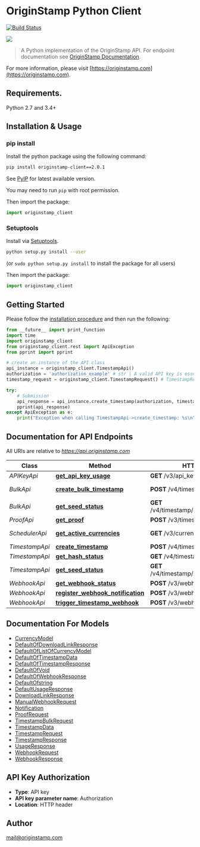 # OriginStamp Python Client

[![Build Status](https://travis-ci.com/OriginStampTimestamping/originstamp-client-python.svg?token=pQzQz38vk99v2uad9eWc&branch=master)](https://travis-ci.com/OriginStampTimestamping/originstamp-client-python)

![](https://resources.originstamp.com/images/logo/originstamp-logo-landscape-mc_248x53.png)

> A Python implementation of the OriginStamp API. For endpoint documentation see [OriginStamp Documentation](https://docs.originstamp.com).

For more information, please visit [https://originstamp.com](https://originstamp.com).

## Requirements.

Python 2.7 and 3.4+

## Installation & Usage
### pip install

Install the python package using the following command:

```sh
pip install originstamp-client==2.0.1
```

See [PyIP](https://pypi.org/project/originstamp-client/) for latest available version.

You may need to run `pip` with root permission.

Then import the package:
```python
import originstamp_client 
```

### Setuptools

Install via [Setuptools](http://pypi.python.org/pypi/setuptools).

```sh
python setup.py install --user
```
(or `sudo python setup.py install` to install the package for all users)

Then import the package:
```python
import originstamp_client
```

## Getting Started

Please follow the [installation procedure](#installation--usage) and then run the following:

```python
from __future__ import print_function
import time
import originstamp_client
from originstamp_client.rest import ApiException
from pprint import pprint

# create an instance of the API class
api_instance = originstamp_client.TimestampApi()
authorization = 'authorization_example' # str | A valid API key is essential for authorization to handle the request.
timestamp_request = originstamp_client.TimestampRequest() # TimestampRequest | DTO for the hash submission. Add all relevant information concerning your hash submission.

try:
    # Submission
    api_response = api_instance.create_timestamp(authorization, timestamp_request)
    pprint(api_response)
except ApiException as e:
    print("Exception when calling TimestampApi->create_timestamp: %s\n" % e)
```

## Documentation for API Endpoints

All URIs are relative to *https://api.originstamp.com*

Class | Method | HTTP request | Description
------------ | ------------- | ------------- | -------------
*APIKeyApi* | [**get_api_key_usage**](docs/APIKeyApi.md#get_api_key_usage) | **GET** /v3/api_key/usage | Usage
*BulkApi* | [**create_bulk_timestamp**](docs/BulkApi.md#create_bulk_timestamp) | **POST** /v4/timestamp/bulk/create | Bulk Submission
*BulkApi* | [**get_seed_status**](docs/BulkApi.md#get_seed_status) | **GET** /v4/timestamp/status/seed/{seed_id} | Seed Status
*ProofApi* | [**get_proof**](docs/ProofApi.md#get_proof) | **POST** /v3/timestamp/proof/url | Proof
*SchedulerApi* | [**get_active_currencies**](docs/SchedulerApi.md#get_active_currencies) | **GET** /v3/currencies/get | Get active currencies
*TimestampApi* | [**create_timestamp**](docs/TimestampApi.md#create_timestamp) | **POST** /v4/timestamp/create | Submission
*TimestampApi* | [**get_hash_status**](docs/TimestampApi.md#get_hash_status) | **GET** /v4/timestamp/{hash_string} | Status
*TimestampApi* | [**get_seed_status**](docs/TimestampApi.md#get_seed_status) | **GET** /v4/timestamp/status/seed/{seed_id} | Seed Status
*WebhookApi* | [**get_webhook_status**](docs/WebhookApi.md#get_webhook_status) | **POST** /v3/webhook/information | Webhook
*WebhookApi* | [**register_webhook_notification**](docs/WebhookApi.md#register_webhook_notification) | **POST** /v3/webhook/register | Webhook
*WebhookApi* | [**trigger_timestamp_webhook**](docs/WebhookApi.md#trigger_timestamp_webhook) | **POST** /v3/webhook/start | Dev


## Documentation For Models

 - [CurrencyModel](docs/CurrencyModel.md)
 - [DefaultOfDownloadLinkResponse](docs/DefaultOfDownloadLinkResponse.md)
 - [DefaultOfListOfCurrencyModel](docs/DefaultOfListOfCurrencyModel.md)
 - [DefaultOfTimestampData](docs/DefaultOfTimestampData.md)
 - [DefaultOfTimestampResponse](docs/DefaultOfTimestampResponse.md)
 - [DefaultOfVoid](docs/DefaultOfVoid.md)
 - [DefaultOfWebhookResponse](docs/DefaultOfWebhookResponse.md)
 - [DefaultOfstring](docs/DefaultOfstring.md)
 - [DefaultUsageResponse](docs/DefaultUsageResponse.md)
 - [DownloadLinkResponse](docs/DownloadLinkResponse.md)
 - [ManualWebhookRequest](docs/ManualWebhookRequest.md)
 - [Notification](docs/Notification.md)
 - [ProofRequest](docs/ProofRequest.md)
 - [TimestampBulkRequest](docs/TimestampBulkRequest.md)
 - [TimestampData](docs/TimestampData.md)
 - [TimestampRequest](docs/TimestampRequest.md)
 - [TimestampResponse](docs/TimestampResponse.md)
 - [UsageResponse](docs/UsageResponse.md)
 - [WebhookRequest](docs/WebhookRequest.md)
 - [WebhookResponse](docs/WebhookResponse.md)


## API Key Authorization

- **Type**: API key
- **API key parameter name**: Authorization
- **Location**: HTTP header


## Author

mail@originstamp.com

